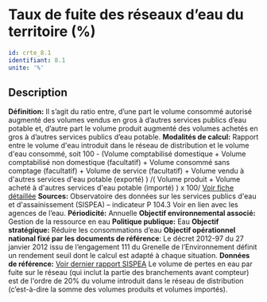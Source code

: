 # Taux de fuite des réseaux d’eau du territoire (%)
```yaml
id: crte_8.1
identifiant: 8.1
unite: '%'
```
## Description

**Définition:** Il s’agit du ratio entre, d’une part le volume consommé autorisé augmenté des volumes vendus en gros à d’autres services publics d’eau potable et, d’autre part le volume produit augmenté des volumes achetés en gros à d’autres services publics d’eau potable.
**Modalités de calcul:** Rapport entre le volume d'eau introduit dans le réseau de distribution et le volume d'eau consommé, soit 100 - (Volume comptabilisé domestique + Volume comptabilisé non domestique (facultatif) + Volume consommé sans comptage (facultatif) + Volume de service (facultatif) + Volume vendu à d'autres services d'eau potable (exporté) ) /( Volume produit + Volume acheté à d'autres services d'eau potable (importé) ) x 100/
<a href="https://www.services.eaufrance.fr/docs/indicateurs/P104.3_fiche.pdf">Voir fiche détaillée</a>
**Sources:** Observatoire des données sur les services publics d'eau et d'assainissement (SISPEA) – indicateur P 104.3
Voir en lien avec les agences de l’eau.
**Périodicité:** Annuelle
**Objectif environnemental associé:** Gestion de la ressource en eau
**Politique publique:** Eau
**Objectif stratégique:** Réduire les consommations d’eau
**Objectif opérationnel national fixé par les documents de référence**: Le décret 2012-97 du 27 janvier 2012 issu de l’engagement 111 du Grenelle de l’Environnement définit un rendement seuil dont le calcul est adapté à chaque situation.
**Données de référence:** <a href="https://www.services.eaufrance.fr/docs/synthese/rapports/Rapport_Sispea_2017_VF.pdf">Voir dernier rapport SISPEA</a>
Le volume de pertes en eau par fuite sur le réseau (qui inclut la partie des branchements avant compteur) est de l'ordre de 20% du volume introduit dans le réseau de distribution (c’est-à-dire la somme des volumes produits et volumes importés).
